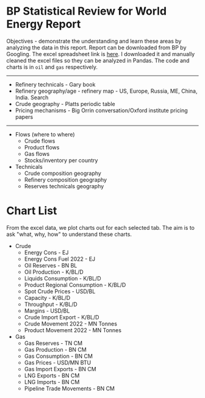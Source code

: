 # BP Statistical Review for World Energy Report

Objectives - demonstrate the understanding and learn these areas by analyzing the data in this report. Report can be downloaded from BP by Googling. The excel spreadsheet link is [here](https://www.reddit.com/r/energy/comments/172x9jf/can_someone_help_me_find_bp_excel_workbook_of/). I downloaded it and manually cleaned the excel files so they can be analyzed in Pandas. The code and charts is in `oil` and `gas` respectively. 

----
* Refinery technicals - Gary book
* Refinery geography/age - refinery map - US, Europe, Russia, ME, China, India. Search
* Crude geography - Platts periodic table
* Pricing mechanisms - Big Orrin conversation/Oxford institute pricing papers
---

* Flows (where to where)
    * Crude flows
    * Product flows
    * Gas flows
    * Stocks/inventory per country
* Technicals
    * Crude composition geography
    * Refinery composition geography
    * Reserves technicals geography

# Chart List

From the excel data, we plot charts out for each selected tab. The aim is to ask "what, why, how" to understand these charts.

* Crude
    * Energy Cons - EJ
    * Energy Cons Fuel 2022 - EJ
    * Oil Reserves - BN BL
    * Oil Production - K/BL/D
    * Liquids Consumption - K/BL/D
    * Product Regional Consumption - K/BL/D
    * Spot Crude Prices - USD/BL
    * Capacity - K/BL/D
    * Throughput - K/BL/D
    * Margins - USD/BL
    * Crude Import Export - K/BL/D
    * Crude Movement 2022 - MN Tonnes
    * Product Movement 2022 - MN Tonnes
* Gas
    * Gas Reserves - TN CM 
    * Gas Production - BN CM
    * Gas Consumption - BN CM
    * Gas Prices - USD/MN BTU
    * Gas Import Exports - BN CM
    * LNG Exports - BN CM
    * LNG Imports - BN CM
    * Pipeline Trade Movements - BN CM
